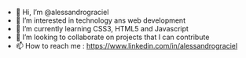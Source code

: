 - 👋 Hi, I’m @alessandrograciel
- 👀 I’m interested in technology ans web development
- 🌱 I’m currently learning CSS3, HTML5 and Javascript
- 💞️ I’m looking to collaborate on projects that I can contribute 
- 📫 How to reach me : https://www.linkedin.com/in/alessandrograciel

<!---
alessandrograciel/alessandrograciel is a ✨ special ✨ repository because its `README.md` (this file) appears on your GitHub profile.
You can click the Preview link to take a look at your changes.
--->
